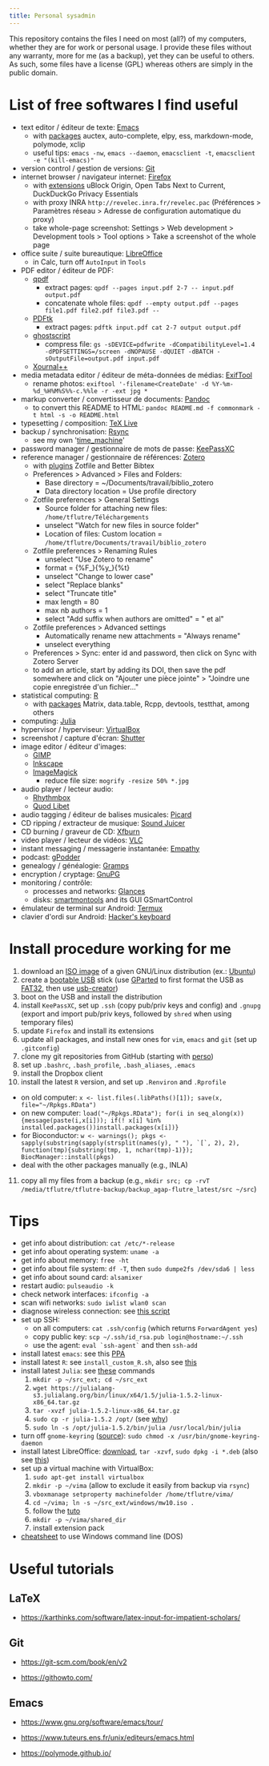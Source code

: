 ```yaml
---
title: Personal sysadmin
---
```


<!-- pandoc README.md -t html -s -o README.html --toc -->


This repository contains the files I need on most (all?) of my computers, whether they are for work or personal usage.
I provide these files without any warranty, more for me (as a backup), yet they can be useful to others.
As such, some files have a license (GPL) whereas others are simply in the public domain.


# List of free softwares I find useful

- text editor / éditeur de texte: [Emacs](https://en.wikipedia.org/wiki/Emacs)
  - with [packages](https://www.gnu.org/software/emacs/manual/html_node/emacs/Packages.html) auctex, auto-complete, elpy, ess, markdown-mode, polymode, xclip
  - useful tips: `emacs -nw`, `emacs --daemon`, `emacsclient -t`, `emacsclient -e "(kill-emacs)"`
- version control / gestion de versions: [Git](https://en.wikipedia.org/wiki/Git)
- internet browser / navigateur internet: [Firefox](https://en.wikipedia.org/wiki/Firefox)
  - with [extensions](https://addons.mozilla.org/en-US/firefox/) uBlock Origin, Open Tabs Next to Current, DuckDuckGo Privacy Essentials
  - with proxy INRA `http://revelec.inra.fr/revelec.pac` (Préférences > Paramètres réseau >  Adresse de configuration automatique du proxy)
  - take whole-page screenshot: Settings > Web development > Development tools > Tool options > Take a screenshot of the whole page
- office suite / suite bureautique: [LibreOffice](https://en.wikipedia.org/wiki/LibreOffice)
  - in Calc, turn off `AutoInput` in `Tools`
- PDF editor / éditeur de PDF:
  - [qpdf](https://en.wikipedia.org/wiki/QPDF)
    - extract pages: `qpdf --pages input.pdf 2-7 -- input.pdf output.pdf`
    - concatenate whole files: `qpdf --empty output.pdf --pages file1.pdf file2.pdf file3.pdf --`
  - [PDFtk](https://en.wikipedia.org/wiki/PDFtk)
    - extract pages: `pdftk input.pdf cat 2-7 output output.pdf`
  - [ghostscript](https://ghostscript.com/)
    - compress file: `gs -sDEVICE=pdfwrite -dCompatibilityLevel=1.4 -dPDFSETTINGS=/screen -dNOPAUSE -dQUIET -dBATCH -sOutputFile=output.pdf input.pdf`
  - [Xournal++](https://xournalpp.github.io/)
- media metadata editor / éditeur de méta-données de médias: [ExifTool](https://en.wikipedia.org/wiki/ExifTool)
  - rename photos: `exiftool '-filename<CreateDate' -d %Y-%m-%d_%H%M%S%%-c.%%le -r -ext jpg *`
- markup converter / convertisseur de documents: [Pandoc](https://en.wikipedia.org/wiki/Pandoc)
  - to convert this README to HTML: `pandoc README.md -f commonmark -t html -s -o README.html`
- typesetting / composition: [TeX Live](https://en.wikipedia.org/wiki/TeX_Live)
- backup / synchronisation: [Rsync](https://en.wikipedia.org/wiki/Rsync)
  - see my own '[time_machine](https://github.com/timflutre/perso/blob/master/time_machine)'
- password manager / gestionnaire de mots de passe: [KeePassXC](https://en.wikipedia.org/wiki/KeePassXC)
- reference manager / gestionnaire de références: [Zotero](https://en.wikipedia.org/wiki/Zotero)
  - with [plugins](https://www.zotero.org/support/plugins) Zotfile and Better Bibtex
  - Preferences > Advanced > Files and Folders:
    - Base directory = ~/Documents/travail/biblio_zotero
    - Data directory location = Use profile directory
  - Zotfile preferences > General Settings
    - Source folder for attaching new files: `/home/tflutre/Téléchargements`
    - unselect "Watch for new files in source folder"
    - Location of files: Custom location = `/home/tflutre/Documents/travail/biblio_zotero`
  - Zotfile preferences > Renaming Rules
    - unselect "Use Zotero to rename"
    - format = {%F_}{%y_}{%t}
    - unselect "Change to lower case"
    - select "Replace blanks"
    - select "Truncate title"
    - max length = 80
    - max nb authors = 1
    - select "Add suffix when authors are omitted" = " et al"
  - Zotfile preferences > Advanced settings
    - Automatically rename new attachments = "Always rename"
    - unselect everything
  - Preferences > Sync: enter id and password, then click on Sync with Zotero Server
  - to add an article, start by adding its DOI, then save the pdf somewhere and click on "Ajouter une pièce jointe" > "Joindre une copie enregistrée d'un fichier..."
- statistical computing: [R](https://en.wikipedia.org/wiki/R_(programming_language))
  - with [packages](https://cran.r-project.org/web/packages/) Matrix, data.table, Rcpp, devtools, testthat, among others
- computing: [Julia](https://en.wikipedia.org/wiki/Julia_(programming_language))
- hypervisor / hyperviseur: [VirtualBox](https://en.wikipedia.org/wiki/VirtualBox)
- screenshot / capture d'écran: [Shutter](http://shutter-project.org/)
- image editor / éditeur d'images:
  - [GIMP](https://en.wikipedia.org/wiki/GIMP)
  - [Inkscape](https://en.wikipedia.org/wiki/Inkscape)
  - [ImageMagick](https://imagemagick.org/)
    - reduce file size: `mogrify -resize 50% *.jpg`
- audio player / lecteur audio:
  - [Rhythmbox](https://en.wikipedia.org/wiki/Rhythmbox)
  - [Quod Libet](https://en.wikipedia.org/wiki/Quod_Libet_(software))
- audio tagging / éditeur de balises musicales: [Picard](https://en.wikipedia.org/wiki/MusicBrainz_Picard)
- CD ripping / extracteur de musique: [Sound Juicer](https://wiki.gnome.org/Apps/SoundJuicer)
- CD burning / graveur de CD: [Xfburn](http://goodies.xfce.org/projects/applications/xfburn)
- video player / lecteur de vidéos: [VLC](https://en.wikipedia.org/wiki/VLC_media_player)
- instant messaging / messagerie instantanée: [Empathy](https://wiki.gnome.org/Apps/Empathy)
- podcast: [gPodder](http://gpodder.org/)
- genealogy / généalogie: [Gramps](https://en.wikipedia.org/wiki/Gramps)
- encryption / cryptage: [GnuPG](https://en.wikipedia.org/wiki/GNU_Privacy_Guard)
- monitoring / contrôle:
  - processes and networks: [Glances](https://pypi.python.org/pypi/Glances)
  - disks: [smartmontools](https://www.smartmontools.org/) and its GUI GSmartControl
- émulateur de terminal sur Android: [Termux](https://termux.com/)
- clavier d'ordi sur Android: [Hacker's keyboard](https://github.com/klausw/hackerskeyboard)


# Install procedure working for me

1. download an [ISO image](https://en.wikipedia.org/wiki/ISO_image) of a given GNU/Linux distribution (ex.: [Ubuntu](https://en.wikipedia.org/wiki/Ubuntu_(operating_system)))
2. create a [bootable USB](https://en.wikipedia.org/wiki/Boot_disk) stick (use [GParted](https://en.wikipedia.org/wiki/GParted) to first format the USB as [FAT32](https://en.wikipedia.org/wiki/File_Allocation_Table#FAT32), then use [usb-creator](https://en.wikipedia.org/wiki/Startup_Disk_Creator))
3. boot on the USB and install the distribution
4. install `KeePassXC`, set up `.ssh` (copy pub/priv keys and config) and `.gnupg` (export and import pub/priv keys, followed by `shred` when using temporary files)
5. update `Firefox` and install its extensions
6. update all packages, and install new ones for `vim`, `emacs` and `git` (set up `.gitconfig`)
7. clone my git repositories from GitHub (starting with [perso](https://github.com/timflutre/perso))
8. set up `.bashrc`, `.bash_profile`, `.bash_aliases`, `.emacs`
9. install the Dropbox client
10. install the latest `R` version, and set up `.Renviron` and `.Rprofile`
  - on old computer: `x <- list.files(.libPaths()[1]); save(x, file="~/Rpkgs.RData")`
  - on new computer: `load("~/Rpkgs.RData"); for(i in seq_along(x)){message(paste(i,x[i])); if(! x[i] %in% installed.packages())install.packages(x[i])}`
  - for Bioconductor: ``w <- warnings(); pkgs <- sapply(substring(sapply(strsplit(names(y), " "), `[`, 2), 2), function(tmp){substring(tmp, 1, nchar(tmp)-1)}); BiocManager::install(pkgs)``
  - deal with the other packages manually (e.g., INLA)
11. copy all my files from a backup (e.g., `mkdir src; cp -rvT /media/tflutre/tflutre-backup/backup_agap-flutre_latest/src ~/src`)


# Tips

* get info about distribution: `cat /etc/*-release`
* get info about operating system: `uname -a`
* get info about memory: `free -ht`
* get info about file system: `df -T`, then `sudo dumpe2fs /dev/sda6 | less`
* get info about sound card: `alsamixer`
* restart audio: `pulseaudio -k`
* check network interfaces: `ifconfig -a`
* scan wifi networks: `sudo iwlist wlan0 scan`
* diagnose wireless connection: see [this script](https://github.com/UbuntuForums/wireless-info)
* set up SSH:
  * on all computers: `cat .ssh/config` (which returns `ForwardAgent yes`)
  * copy public key: `scp ~/.ssh/id_rsa.pub login@hostname:~/.ssh`
  * use the agent: `` eval `ssh-agent` `` and then `ssh-add`
* install latest `emacs`: see this [PPA](https://launchpad.net/%7Ekelleyk/+archive/ubuntu/emacs)
* install latest `R`: see `install_custom_R.sh`, also see [this](https://cran.r-project.org/bin/linux/ubuntu/README)
* install latest `Julia`: see [these](https://ferrolho.github.io/blog/2019-01-26/how-to-install-julia-on-ubuntu) commands
  1. `mkdir -p ~/src_ext; cd ~/src_ext`
  2. `wget https://julialang-s3.julialang.org/bin/linux/x64/1.5/julia-1.5.2-linux-x86_64.tar.gz`
  3. `tar -xvzf julia-1.5.2-linux-x86_64.tar.gz`
  4. `sudo cp -r julia-1.5.2 /opt/` (see [why](https://askubuntu.com/questions/34880/use-of-opt-and-usr-local-directories-in-the-context-of-a-pc/34922#34922))
  5. `sudo ln -s /opt/julia-1.5.2/bin/julia /usr/local/bin/julia`
* turn off `gnome-keyring` ([source](https://stackoverflow.com/a/25465155/597069)): `sudo chmod -x /usr/bin/gnome-keyring-daemon`
* install latest LibreOffice: [download](http://www.libreoffice.org/download), `tar -xzvf`, `sudo dpkg -i *.deb` (also see [this](https://doc.ubuntu-fr.org/libreoffice))
* set up a virtual machine with VirtualBox:
  1. `sudo apt-get install virtualbox`
  2. `mkdir -p ~/vima` (allow to exclude it easily from backup via `rsync`)
  3. `vboxmanage setproperty machinefolder /home/tflutre/vima/`
  4. `cd ~/vima; ln -s ~/src_ext/windows/mw10.iso .`
  5. follow the [tuto](https://itsfoss.com/install-windows-10-virtualbox-linux/)
  6. `mkdir -p ~/vima/shared_dir`
  7. install extension pack
* [cheatsheet](https://www.computerhope.com/issues/chusedos.htm) to use Windows command line (DOS)


# Useful tutorials

## LaTeX

* https://karthinks.com/software/latex-input-for-impatient-scholars/

## Git

* https://git-scm.com/book/en/v2

* https://githowto.com/

## Emacs

* https://www.gnu.org/software/emacs/tour/

* https://www.tuteurs.ens.fr/unix/editeurs/emacs.html

* https://polymode.github.io/
